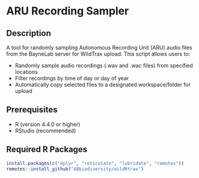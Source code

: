 # ARU Recording Sampler

## Description
A tool for randomly sampling Autonomous Recording Unit (ARU) audio files from the BayneLab server for WildTrax upload. This script allows users to:
- Randomly sample audio recordings (.wav and .wac files) from specified locations
- Filter recordings by time of day or day of year
- Automatically copy selected files to a designated workspace/folder for upload 

## Prerequisites
- R (version 4.4.0 or higher)
- RStudio (recommended)

## Required R Packages
```R
install.packages(c("dplyr", "reticulate", "lubridate", "remotes"))
remotes::install_github("ABbiodiversity/wildRtrax")
